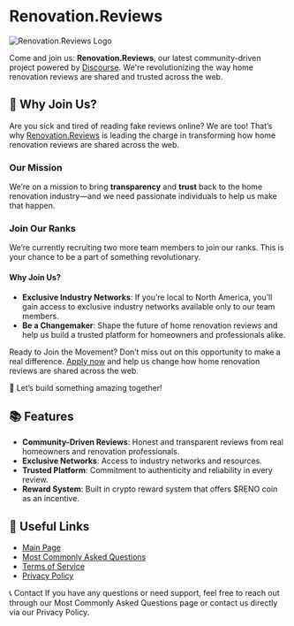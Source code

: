 # Renovation.Reviews

![Renovation.Reviews Logo](https://renovation.reviews/uploads/default/original/1X/60656701d478b75210a714a8030c4b51b5425849.png)

Come and join us: **Renovation.Reviews**, our latest community-driven project powered by [Discourse](https://www.discourse.org/). We're revolutionizing the way home renovation reviews are shared and trusted across the web.

## 🚀 Why Join Us?

Are you sick and tired of reading fake reviews online? We are too! That’s why [Renovation.Reviews](https://renovation.reviews) is leading the charge in transforming how home renovation reviews are shared across the web.

### Our Mission

We’re on a mission to bring **transparency** and **trust** back to the home renovation industry—and we need passionate individuals to help us make that happen.

### Join Our Ranks

We’re currently recruiting two more team members to join our ranks. This is your chance to be a part of something revolutionary.

#### Why Join Us?

- **Exclusive Industry Networks**: If you’re local to North America, you’ll gain access to exclusive industry networks available only to our team members.
- **Be a Changemaker**: Shape the future of home renovation reviews and help us build a trusted platform for homeowners and professionals alike.

Ready to Join the Movement? Don’t miss out on this opportunity to make a real difference. [Apply now](https://renovation.reviews/invites/RxvQDzvdg9) and help us change how home renovation reviews are shared across the web.

:rocket: Let’s build something amazing together!

## 📚 Features

- **Community-Driven Reviews**: Honest and transparent reviews from real homeowners and renovation professionals.
- **Exclusive Networks**: Access to industry networks and resources.
- **Trusted Platform**: Commitment to authenticity and reliability in every review.
- **Reward System**: Built in crypto reward system that offers $RENO coin as an incentive.

## 🔗 Useful Links

- [Main Page](https://renovation.reviews)
- [Most Commonly Asked Questions](https://renovation.reviews/t/most-commonly-asked-questions/4235)
- [Terms of Service](https://renovation.reviews/t/terms-of-service/8)
- [Privacy Policy](https://renovation.reviews/t/privacy-policy/9)

📞 Contact
If you have any questions or need support, feel free to reach out through our Most Commonly Asked Questions page or contact us directly via our Privacy Policy.

